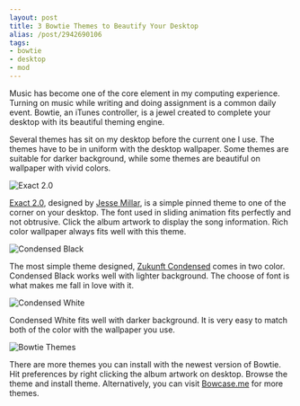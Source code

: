 ```yaml
---
layout: post
title: 3 Bowtie Themes to Beautify Your Desktop
alias: /post/2942690106
tags:
- bowtie
- desktop
- mod
---
```

Music has become one of the core element in my computing experience. Turning on music while writing and doing assignment is a common daily event. Bowtie, an iTunes controller, is a jewel created to complete your desktop with its beautiful theming engine.

Several themes has sit on my desktop before the current one I use. The themes have to be in uniform with the desktop wallpaper. Some themes are suitable for darker background, while some themes are beautiful on wallpaper with vivid colors.

![Exact 2.0](http://images.sayzlim.net/2011/01/bowtie_exact.jpg)

[Exact 2.0][1], designed by [Jesse Millar][6], is a simple pinned theme to one of the corner on your desktop. The font used in sliding animation fits perfectly and not obtrusive. Click the album artwork to display the song information. Rich color wallpaper always fits well with this theme.

[1]: http://d.pr/f/b0R8 "Exact 2.0"
[6]: http://www.jessemillar.com/ "Jesse Millar | Game Developer"

![Condensed Black](http://images.sayzlim.net/2011/01/bowtie_black.jpg)

The most simple theme designed, [Zukunft Condensed][2] comes in two color. Condensed Black works well with lighter background. The choose of font is what makes me fall in love with it.

[2]: http://catalog.13bold.com/theme/18 "Zukunft Condensed White on Bowcase"

![Condensed White](http://images.sayzlim.net/2011/01/bowtie_white.jpg)

Condensed White fits well with darker background. It is very easy to match both of the color with the wallpaper you use.

![Bowtie Themes](http://images.sayzlim.net/2011/01/bowtie_theme.jpg)

There are more themes you can install with the newest version of Bowtie. Hit preferences by right clicking the album artwork on desktop. Browse the theme and install theme. Alternatively, you can visit [Bowcase.me][4] for more themes.

[4]: http://www.bowcase.me/